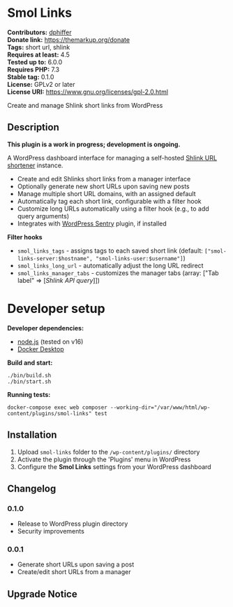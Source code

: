 # Smol Links #
**Contributors:** [dphiffer](https://profiles.wordpress.org/dphiffer/)  
**Donate link:** https://themarkup.org/donate  
**Tags:** short url, shlink  
**Requires at least:** 4.5  
**Tested up to:** 6.0.0  
**Requires PHP:** 7.3  
**Stable tag:** 0.1.0  
**License:** GPLv2 or later  
**License URI:** https://www.gnu.org/licenses/gpl-2.0.html  

Create and manage Shlink short links from WordPress

## Description ##

__This plugin is a work in progress; development is ongoing.__

A WordPress dashboard interface for managing a self-hosted [Shlink URL shortener](https://shlink.io/) instance.

* Create and edit Shlinks short links from a manager interface
* Optionally generate new short URLs upon saving new posts
* Manage multiple short URL domains, with an assigned default
* Automatically tag each short link, configurable with a filter hook
* Customize long URLs automatically using a filter hook (e.g., to add query arguments)
* Integrates with [WordPress Sentry](https://wordpress.org/plugins/wp-sentry-integration/) plugin, if installed

__Filter hooks__

* `smol_links_tags` - assigns tags to each saved short link (default: `["smol-links-server:$hostname", "smol-links-user:$username"]`)
* `smol_links_long_url` - automatically adjust the long URL redirect
* `smol_links_manager_tabs` - customizes the manager tabs (array: ["Tab label" => [*Shlink API query*]])

# Developer setup #

__Developer dependencies:__

* [node.js](https://nodejs.org/) (tested on v16)
* [Docker Desktop](https://www.docker.com/products/docker-desktop)

__Build and start:__

```
./bin/build.sh
./bin/start.sh
```

__Running tests:__

```
docker-compose exec web composer --working-dir="/var/www/html/wp-content/plugins/smol-links" test
```

## Installation ##

1. Upload `smol-links` folder to the `/wp-content/plugins/` directory
2. Activate the plugin through the 'Plugins' menu in WordPress
3. Configure the __Smol Links__ settings from your WordPress dashboard

## Changelog ##

### 0.1.0 ###
* Release to WordPress plugin directory
* Security improvements

### 0.0.1 ###
* Generate short URLs upon saving a post
* Create/edit short URLs from a manager

## Upgrade Notice ##
